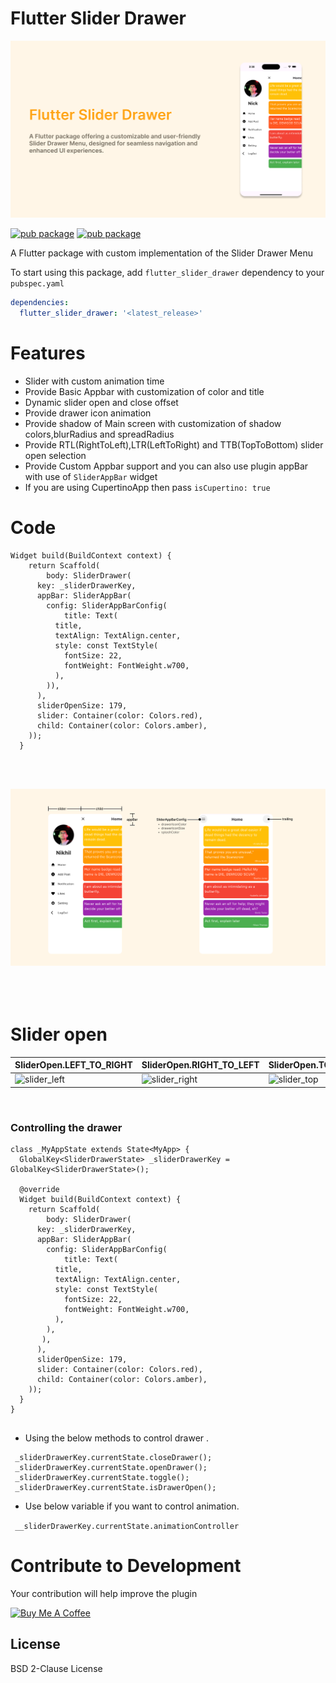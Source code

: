 # Flutter Slider Drawer

![slider_document](banner.png)


[![pub package](https://img.shields.io/pub/v/flutter_slider_drawer)](https://pub.dev/packages/flutter_slider_drawer)   [![pub package](https://img.shields.io/github/languages/code-size/NikhilVadoliya/Flutter_slider_drawer)](https://pub.dev/packages/flutter_slider_drawer)


A Flutter package with custom implementation of the Slider Drawer Menu 


To start using this package, add `flutter_slider_drawer` dependency to your `pubspec.yaml`

```yaml
dependencies:
  flutter_slider_drawer: '<latest_release>'
```

# Features

  - Slider with custom animation time
  - Provide Basic Appbar with customization of color and title
  - Dynamic slider open and close offset
  - Provide drawer icon animation 
  - Provide shadow of Main screen with customization of shadow colors,blurRadius and spreadRadius
  - Provide RTL(RightToLeft),LTR(LeftToRight) and TTB(TopToBottom) slider open selection
  - Provide Custom Appbar support and you can also use plugin appBar with use of `SliderAppBar` widget
  - If you are using CupertinoApp then pass `isCupertino: true`


# Code 

```
Widget build(BuildContext context) {
    return Scaffold(
        body: SliderDrawer(
      key: _sliderDrawerKey,
      appBar: SliderAppBar(
        config: SliderAppBarConfig(
            title: Text(
          title,
          textAlign: TextAlign.center,
          style: const TextStyle(
            fontSize: 22,
            fontWeight: FontWeight.w700,
          ),
        )),
      ),
      sliderOpenSize: 179,
      slider: Container(color: Colors.red),
      child: Container(color: Colors.amber),
    ));
  }
 ```

</br>
 </br>

 ![slider_document](information.png)
 </br>
 </br>
 </br>
 </br>


 # Slider open  

 | SliderOpen.LEFT_TO_RIGHT  | SliderOpen.RIGHT_TO_LEFT  | SliderOpen.TOP_TO_BOTTOM  |
 |---|---|---|
 | ![slider_left](slide_left.gif)  | ![slider_right](slide_right.gif)  | ![slider_top](slide_top.gif)  |
 
 
 
 </br>

### Controlling the drawer

```
class _MyAppState extends State<MyApp> {
  GlobalKey<SliderDrawerState> _sliderDrawerKey = GlobalKey<SliderDrawerState>();

  @override
  Widget build(BuildContext context) {
    return Scaffold(
        body: SliderDrawer(
      key: _sliderDrawerKey,
      appBar: SliderAppBar(
        config: SliderAppBarConfig(
            title: Text(
          title,
          textAlign: TextAlign.center,
          style: const TextStyle(
            fontSize: 22,
            fontWeight: FontWeight.w700,
          ),
        ),
       ),
      ),
      sliderOpenSize: 179,
      slider: Container(color: Colors.red),
      child: Container(color: Colors.amber),
    ));
  }
}
      
```

* Using the below methods to control drawer .
``` 
 _sliderDrawerKey.currentState.closeDrawer();
 _sliderDrawerKey.currentState.openDrawer();
 _sliderDrawerKey.currentState.toggle();
 _sliderDrawerKey.currentState.isDrawerOpen();

 ```
* Use below variable if you want to control animation.


``` __sliderDrawerKey.currentState.animationController```

# Contribute to Development
Your contribution will help improve the plugin

<a href="https://www.buymeacoffee.com/nick94" target="_blank"><img src="https://cdn.buymeacoffee.com/buttons/default-orange.png" alt="Buy Me A Coffee" height="41" width="174"></a>


License
----

BSD 2-Clause License
